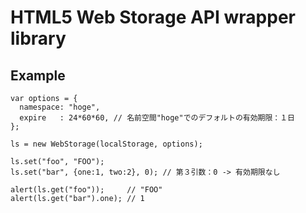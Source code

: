 HTML5 Web Storage API wrapper library
==================================================

Example
--------------------------------------

    var options = {
      namespace: "hoge",
      expire   : 24*60*60, // 名前空間"hoge"でのデフォルトの有効期限：１日
    };
    
    ls = new WebStorage(localStorage, options);
    
    ls.set("foo", "FOO");
    ls.set("bar", {one:1, two:2}, 0); // 第３引数：0 -> 有効期限なし
    
    alert(ls.get("foo"));     // "FOO"
    alert(ls.get("bar").one); // 1

